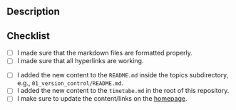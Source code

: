 ## Description

<!--- Please describe shortly what this pull request ist doing. If there is an related issue, please mention it here. -->

## Checklist

<!--- Please make sure to go over all points on the checklist and mark them as checked. -->

- [ ] I made sure that the markdown files are formatted properly.
- [ ] I made sure that all hyperlinks are working.

<!-- If the pull request adds new content, please check the points beloew. Otherwise remove the following lines. -->

- [ ] I added the new content to the `README.md` inside the topics subdirectory, e.g., `01_version_control/README.md`.
- [ ] I added the new content to the `timetabe.md` in the root of this repository.
- [ ] I make sure to update the content/links on the [homepage](https://github.com/Simulation-Software-Engineering/homepage).
